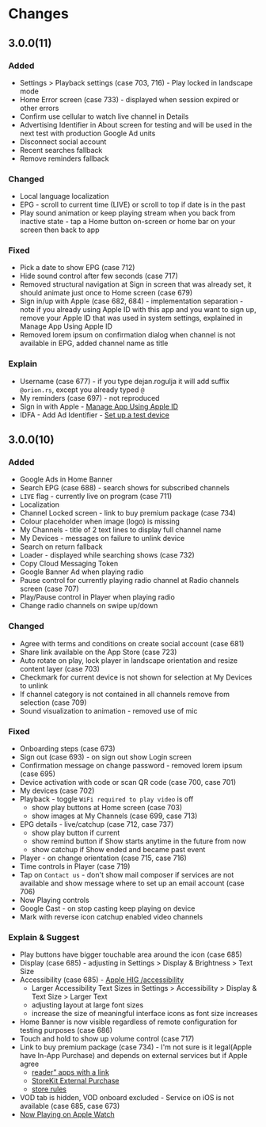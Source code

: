 # Changes

## 3.0.0(11)

### Added
- Settings > Playback settings (case 703, 716) - Play locked in landscape mode
- Home Error screen (case 733) - displayed when session expired or other errors
- Confirm use cellular to watch live channel in Details
- Advertising Identifier in About screen for testing and will be used in the next test with production Google Ad units
- Disconnect social account
- Recent searches fallback
- Remove reminders fallback

### Changed
- Local language localization
- EPG - scroll to current time (LIVE) or scroll to top if date is in the past
- Play sound animation or keep playing stream when you back from inactive state - tap a Home button on-screen or home bar on your screen then back to app

### Fixed
- Pick a date to show EPG (case 712)
- Hide sound control after few seconds (case 717) 
- Removed structural navigation at Sign in screen that was already set, it should animate just once to Home screen (case 679)
- Sign in/up with Apple (case 682, 684) - implementation separation - note if you already using Apple ID with this app and you want to sign up, remove your Apple ID that was used in system settings, explained in Manage App Using Apple ID
- Removed lorem ipsum on confirmation dialog when channel is not available in EPG, added channel name as title

### Explain
- Username (case 677) - if you type dejan.rogulja it will add suffix `@orion.rs`, except you already typed `@`
- My reminders (case 697) - not reproduced
- Sign in with Apple - [Manage App Using Apple ID](https://support.apple.com/en-us/HT210426)
- IDFA - Add Ad Identifier - [Set up a test device](https://support.google.com/admob/answer/9691433#example) 

## 3.0.0(10)

### Added
- Google Ads in Home Banner
- Search EPG (case 688) - search shows for subscribed channels
- `LIVE` flag - currently live on program (case 711)
- Localization
- Channel Locked screen - link to buy premium package (case 734)
- Colour placeholder when image (logo) is missing 
- My Channels - title of 2 text lines to display full channel name
- My Devices - messages on failure to unlink device
- Search on return fallback
- Loader - displayed while searching shows (case 732)
- Copy Cloud Messaging Token
- Google Banner Ad when playing radio
- Pause control for currently playing radio channel at Radio channels screen (case 707)
- Play/Pause control in Player when playing radio
- Change radio channels on swipe up/down

### Changed
- Agree with terms and conditions on create social account (case 681)
- Share link available on the App Store (case 723)
- Auto rotate on play, lock player in landscape orientation and resize content layer (case 703)
- Checkmark for current device is not shown for selection at My Devices to unlink
- If channel category is not contained in all channels remove from selection (case 709)
- Sound visualization to animation - removed use of mic

### Fixed
- Onboarding steps (case 673)
- Sign out (case 693) - on sign out show Login screen
- Confirmation message on change password - removed lorem ipsum (case 695)
- Device activation with code or scan QR code (case 700, case 701)
- My devices (case 702)
- Playback - toggle `WiFi required to play video` is off
    - show play buttons at Home screen (case 703)
    - show images at My Channels (case 699, case 713)
- EPG details - live/catchup (case 712, case 737) 
    - show play button if current
    - show remind button if Show starts anytime in the future from now
    - show catchup if Show ended and became past event
- Player - on change orientation (case 715, case 716)
- Time controls in Player (case 719)
- Tap on `Contact us` - don't show mail composer if services are not available and show message where to set up an email account (case 706)
- Now Playing controls
- Google Cast - on stop casting keep playing on device
- Mark with reverse icon catchup enabled video channels

### Explain & Suggest
- Play buttons have bigger touchable area around the icon (case 685)
- Display (case 685) - adjusting in Settings > Display & Brightness > Text Size
- Accessibility (case 685) - [Apple HIG /accessibility](https://developer.apple.com/design/human-interface-guidelines/foundations/accessibility)
    - Larger Accessibility Text Sizes in Settings > Accessibility > Display & Text Size > Larger Text
    - adjusting layout at large font sizes
    - increase the size of meaningful interface icons as font size increases
- Home Banner is now visible regardless of remote configuration for testing purposes (case 686)
- Touch and hold to show up volume control (case 717)
- Link to buy premium package (case 734) - I'm not sure is it legal(Apple have In-App Purchase) and depends on external services but if Apple agree 
    - [reader” apps with a link](https://developer.apple.com/support/reader-apps/) 
    - [StoreKit External Purchase](https://developer.apple.com/support/storekit-external-entitlement/)
    - [store rules](https://support.stripe.com/questions/changes-to-mobile-app-store-rules#apple-updates)
- VOD tab is hidden, VOD onboard excluded - Service on iOS is not available (case 685, case 673)
- [Now Playing on Apple Watch](https://support.apple.com/en-gb/guide/watch/apd4ea5db227/watchos)




